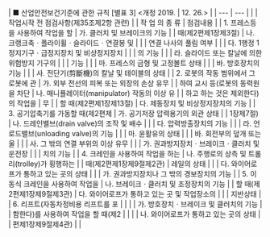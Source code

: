 | ■ 산업안전보건기준에 관한 규칙 [별표 3] <개정 2019. | 12.
26.> |
| --- | --- |
|  | 작업시작 전 점검사항(제35조제2항 관련) |
| 작 업 의 종 류 | 점검내용 |
| 1. 프레스등을 사용하여 작업을 할 | 가. 클러치 및 브레이크의 기능 |
| 때(제2편제1장제3절) | 나. 크랭크축ㆍ플라이휠ㆍ슬라이드ㆍ연결봉 및 |
|  | 연결 나사의 풀림 여부 |
|  | 다. 1행정 1정지기구ㆍ급정지장치 및 비상정지장치 |
|  | 의 기능 |
|  | 라. 슬라이드 또는 칼날에 의한 위험방지 기구의 |
|  | 기능 |
|  | 마. 프레스의 금형 및 고정볼트 상태 |
|  | 바. 방호장치의 기능 |
|  | 사. 전단기(剪斷機)의 칼날 및 테이블의 상태 |
| 2. 로봇의 작동 범위에서 그 로봇에 관 | 가. 외부 전선의 피복 또는 외장의 손상 유무 |
| 하여 교시 등(로봇의 동력원을 차단 | 나. 매니퓰레이터(manipulator) 작동의 이상 유 |
| 하고 하는 것은 제외한다)의 작업을 | 무 |
| 할 때(제2편제1장제13절) | 다. 제동장치 및 비상정지장치의 기능 |
| 3. 공기압축기를 가동할 때(제2편제 | 가. 공기저장 압력용기의 외관 상태 |
| 1장제7절) | 나. 드레인밸브(drain valve)의 조작 및 배수 |
|  | 다. 압력방출장치의 기능 |
|  | 라. 언로드밸브(unloading valve)의 기능 |
|  | 마. 윤활유의 상태 |
|  | 바. 회전부의 덮개 또는 울 |
|  | 사. 그 밖의 연결 부위의 이상 유무 |
|  | 가. 권과방지장치ㆍ브레이크ㆍ클러치 및 운전장 |
|  | 치의 기능 |
| 4. 크레인을 사용하여 작업을 하는 | 나. 주행로의 상측 및 트롤리(trolley)가 횡행하는 |
| 때(제2편제1장제9절제2관) | 레일의 상태 |
|  | 다. 와이어로프가 통하고 있는 곳의 상태 |
|  | 가. 권과방지장치나 그 밖의 경보장치의 기능 |
| 5. 이동식 크레인을 사용하여 작업을 | 나. 브레이크ㆍ클러치 및 조정장치의 기능 |
| 할 때(제2편제1장제9절제3관) | 다. 와이어로프가 통하고 있는 곳 및 작업장소의 |
|  | 지반상태 |
| 6. 리프트(자동차정비용 리프트를 포 |  |
|  | 가. 방호장치ㆍ브레이크 및 클러치의 기능 |
| 함한다)를 사용하여 작업을 할 때(제2 |  |
|  | 나. 와이어로프가 통하고 있는 곳의 상태 |
| 편제1장제9절제4관) |  |